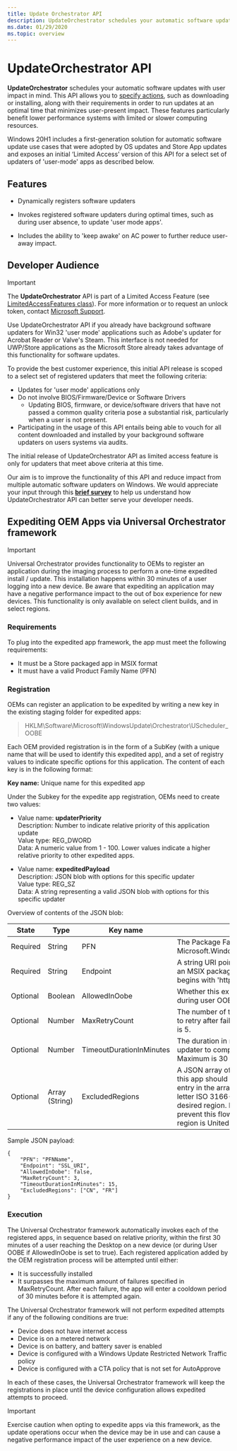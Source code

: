 ```yaml
---
title: Update Orchestrator API
description: UpdateOrchestrator schedules your automatic software updates with user impact in mind. 
ms.date: 01/29/2020
ms.topic: overview
---
```


# UpdateOrchestrator API

**UpdateOrchestrator** schedules your automatic software updates with user impact in mind. This API allows you to [specify actions](updateorchestratoractionkind.md), such as downloading or installing, along with their requirements in order to run updates at an optimal time that minimizes user-present impact. These features particularly benefit lower performance systems with limited or slower computing resources.

Windows 20H1 includes a first-generation solution for automatic software update use cases that were adopted by OS updates and Store App updates and exposes an initial ‘Limited Access’ version of this API for a select set of updaters of 'user-mode' apps as described below.

## Features

- Dynamically registers software updaters
 
- Invokes registered software updaters during optimal times, such as during user absence, to update 'user mode apps'.
- Includes the ability to 'keep awake' on AC power to further reduce user-away impact.

## Developer Audience

> [!IMPORTANT]
> The **UpdateOrchestrator** API is part of a Limited Access Feature (see [LimitedAccessFeatures class](/uwp/api/windows.applicationmodel.limitedaccessfeatures)). For more information or to request an unlock token, contact [Microsoft Support](https://aka.ms/LAFAccessRequests).

Use UpdateOrchestrator API if you already have background software updaters for Win32 'user mode' applications such as Adobe's updater for Acrobat Reader or Valve's Steam. This interface is not needed for UWP/Store applications as the Microsoft Store already takes advantage of this functionality for software updates.

To provide the best customer experience, this initial API release is scoped to a select set of registered updaters that meet the following criteria:

- Updates for 'user mode' applications only
- Do not involve BIOS/Firmware/Device or Software Drivers
    - Updating BIOS, firmware, or device/software drivers that have not passed a common quality criteria pose a substantial risk, particularly when a user is not present. 
- Participating in the usage of this API entails being able to vouch for all content downloaded and installed by your background software updaters on users systems via audits. 

The initial release of UpdateOrchestrator API as limited access feature is only for updaters that meet above criteria at this time.

Our aim is to improve the functionality of this API and reduce impact from multiple automatic software updaters on Windows. We would appreciate your input through this [**brief survey**](https://aka.ms/UOAPISurvey) to help us understand how UpdateOrchestrator API can better serve your developer needs.

## Expediting OEM Apps via Universal Orchestrator framework

>[!IMPORTANT]
> Universal Orchestrator provides functionality to OEMs to register an application during the imaging process to perform a one-time expedited install / update.  This installation happens within 30 minutes of a user logging into a new device.  Be aware that expediting an application may have a negative performance impact to the out of box experience for new devices. This functionality is only available on select client builds, and in select regions.

### Requirements
To plug into the expedited app framework, the app must meet the following requirements:
- It must be a Store packaged app in MSIX format
- It must have a valid Product Family Name (PFN)

### Registration

OEMs can register an application to be expedited by writing a new key in the existing staging folder for expedited apps:   

> HKLM\Software\Microsoft\WindowsUpdate\Orchestrator\UScheduler_OOBE 

Each OEM provided registration is in the form of a SubKey (with a unique name that will be used to identify this expedited app), and a set of registry values to indicate specific options for this application. The content of each key is in the following format: 

**Key name:**  Unique name for this expedited app 

Under the Subkey for the expedite app registration, OEMs need to create two values:
- Value name: **updaterPriority**  
  Description: Number to indicate relative priority of this application update  
  Value type: REG_DWORD  
  Data:  A numeric value from 1 - 100. Lower values indicate a higher relative priority to other expedited apps.  
  
- Value name: **expeditedPayload**  
  Description: JSON blob with options for this specific updater  
  Value type: REG_SZ  
  Data: A string representing a valid JSON blob with options for this specific updater  

Overview of contents of the JSON blob: 

| State  | Type | Key name | Description | 
| ------ | ---- | -------- | ----------- |
| Required | String | PFN | The Package Family Name of the app (ex: Microsoft.WindowsStore_8wekyb3d8bbwe) |
| Required | String | Endpoint | A string URI pointing to a location hosting an MSIX package. Must be an SSL URI that begins with 'https'. | 
| Optional | Boolean | AllowedInOobe | Whether this expedited app should run during user OOBE |
| Optional | Number | MaxRetryCount | The number of times this updater is allowed to retry after failure.  Default is 1.  Maximum is 5. |
| Optional | Number | TimeoutDurationInMinutes | The duration in minutes to wait for this updater to complete work.  Default is 15.  Maximum is 30 | 
| Optional | Array (String) | ExcludedRegions | A JSON array of strings for regions where this app should not be expedited. Each entry in the array corresponds to the 2 letter ISO 3166-1 country code of the desired region. For example, `["US"]` would prevent this flow on devices where the region is United States. | 

Sample JSON payload:
````
{  
    "PFN": "PFNName",  
    "Endpoint": "SSL_URI",  
    "AllowedInOobe": false,  
    "MaxRetryCount": 3,  
    "TimeoutDurationInMinutes": 15,  
    "ExcludedRegions": ["CN", "FR"]   
}
````

### Execution
The Universal Orchestrator framework automatically invokes each of the registered apps, in sequence based on relative priority, within the first 30 minutes of a user reaching the Desktop on a new device (or during User OOBE if AllowedInOobe is set to true).  Each registered application added by the OEM registration process will be attempted until either:  
- It is successfully installed  
- It surpasses the maximum amount of failures specified in MaxRetryCount.  After each failure, the app will enter a cooldown period of 30 minutes before it is attempted again.

The Universal Orchestrator framework will not perform expedited attempts if any of the following conditions are true: 
- Device does not have internet access  
- Device is on a metered network  
- Device is on battery, and battery saver is enabled  
- Device is configured with a Windows Update Restricted Network Traffic policy  
- Device is configured with a CTA policy that is not set for AutoApprove  

In each of these cases, the Universal Orchestrator framework will keep the registrations in place until the device configuration allows expedited attempts to proceed.  

> [!IMPORTANT]
> Exercise caution when opting to expedite apps via this framework, as the update operations occur when the device may be in use and can cause a negative performance impact of the user experience on a new device.
 







 


